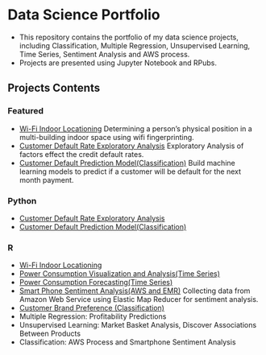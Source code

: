 # Data Science Portfolio
* This repository contains the portfolio of my data science projects, including Classification, Multiple Regression, Unsupervised Learning, Time Series, Sentiment Analysis and AWS process. 
* Projects are presented using Jupyter Notebook and RPubs. 

## Projects Contents

### Featured
* [Wi-Fi Indoor Locationing](http://rpubs.com/snowlee26/553641) Determining a person’s physical position in a multi-building indoor space using wifi fingerprinting.
* [Customer Default Rate Exploratory Analysis](https://github.com/snowlee26/Portfolio-/blob/master/Formal%20EDA%20.ipynb) Exploratory Analysis of factors effect the credit default rates.
* [Customer Default Prediction Model(Classification)](https://github.com/snowlee26/Portfolio-/blob/master/Credit%20One%20Classification.ipynb) Build machine learning models to predict if a customer will be default for the next month payment.


### Python
* [Customer Default Rate Exploratory Analysis](https://github.com/snowlee26/Portfolio-/blob/master/Formal%20EDA%20.ipynb)
* [Customer Default Prediction Model(Classification)](https://github.com/snowlee26/Portfolio-/blob/master/Credit%20One%20Classification.ipynb)

### R
* [Wi-Fi Indoor Locationing](http://rpubs.com/snowlee26/553641)
* [Power Consumption Visualization and Analysis(Time Series)](http://rpubs.com/snowlee26/552044)
* [Power Consumption Forecasting(Time Series)](http://rpubs.com/snowlee26/552314)
* [Smart Phone Sentiment Analysis(AWS and EMR)](https://github.com/snowlee26/Portfolio-/blob/master/AWSandEMR.ipynb) Collecting data from Amazon Web Service using Elastic Map Reducer for sentiment analysis. 
* [Customer Brand Preference (Classification)](http://rpubs.com/snowlee26/551894)
* Multiple Regression: Profitability Predictions 
* Unsupervised Learning: Market Basket Analysis, Discover Associations Between Products
* Classification: AWS Process and Smartphone Sentiment Analysis





